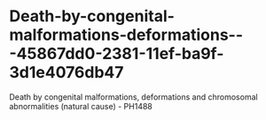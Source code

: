 # Death-by-congenital-malformations-deformations---45867dd0-2381-11ef-ba9f-3d1e4076db47
Death by congenital malformations, deformations and chromosomal abnormalities (natural cause) - PH1488
